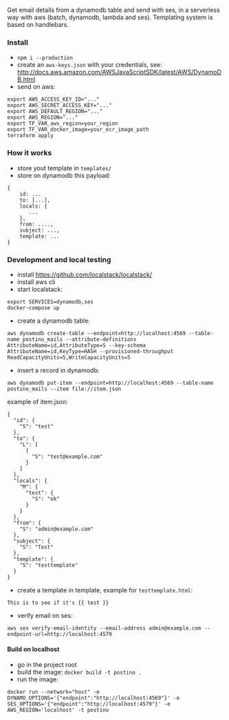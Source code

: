 Get email details from a dynamodb table and send with ses, in a serverless way with aws (batch, dynamodb, lambda and ses). Templating system is based on handlebars.

### Install
- `npm i --production`
- create an `aws-keys.json` with your credentials, see: http://docs.aws.amazon.com/AWSJavaScriptSDK/latest/AWS/DynamoDB.html
- send on aws:
```
export AWS_ACCESS_KEY_ID="..."
export AWS_SECRET_ACCESS_KEY="..."
export AWS_DEFAULT_REGION="..."
export AWS_REGION="..."
export TF_VAR_aws_region=your_region
export TF_VAR_docker_image=your_ecr_image_path
terraform apply
```

### How it works
- store yout template in `templates/`
- store on dynamodb this payload:
```
{
    id: ...
    to: [...],
    locals: {
       ...
    },
    from: ....,
    subject: ...,
    template: ...
}
```

### Development and local testing
- install https://github.com/localstack/localstack/
- install aws cli
- start localstack:
```
export SERVICES=dynamodb,ses
docker-compose up
```
- create a dynamodb table:
```
aws dynamodb create-table --endpoint=http://localhost:4569 --table-name postino_mails --attribute-definitions AttributeName=id,AttributeType=S --key-schema AttributeName=id,KeyType=HASH --provisioned-throughput ReadCapacityUnits=5,WriteCapacityUnits=5
```
- insert a record in dynamodb:
```
aws dynamodb put-item --endpoint=http://localhost:4569 --table-name postino_mails --item file://item.json
```
example of item.json:
```
{
  "id": {
    "S": "test"
  },
  "to": {
    "L": [
      {
        "S": "test@example.com"
      }
    ]
  },
  "locals": {
    "M": {
      "test": {
        "S": "ok"
      }
    }
  },
  "from": {
    "S": "admin@example.com"
  },
  "subject": {
    "S": "Test"
  },
  "template": {
    "S": "testtemplate"
  }
}
```
- create a template in template, example for `testtemplate.html`:
```
This is to see if it's {{ test }}
```
- verify email on ses: 
```
aws ses verify-email-identity --email-address admin@example.com --endpoint-url=http://localhost:4579
```

#### Build on localhost
- go in the project root
- build the image: `docker build -t postino .`
- run the image: 
```
docker run --network="host" -e DYNAMO_OPTIONS='{"endpoint":"http://localhost:4569"}' -e SES_OPTIONS='{"endpoint":"http://localhost:4579"}' -e AWS_REGION='localhost' -t postino
```
